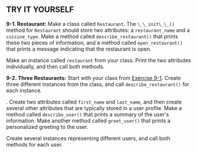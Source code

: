 
TRY IT YOURSELF
---------------

<a id="#ch9exe1"></a>**9-1. Restaurant:** Make a class called
`Restaurant`. The `\_\_init\_\_()` method for
`Restaurant` should store two attributes: a
`restaurant_name` and a `cuisine_type`. Make a
method called `describe_restaurant()` that prints these two
pieces of information, and a method called `open_restaurant()`
that prints a message indicating that the restaurant is open.

Make an instance called `restaurant` from your class. Print
the two attributes individually, and then call both methods.

<a id="#ch9exe2"></a>**9-2. Three Restaurants:** Start with your class from
[Exercise 9-1](#ch9exe1). Create three different instances from the
class, and call `describe_restaurant()` for each instance.

<a id="#ch9exe3}**9-3. Users:** Make a class called [User]{.literal"></a>. Create
two attributes called `first_name` and `last_name`,
and then create several other attributes that are typically stored in a
user profile. Make a method called `describe_user()` that
prints a summary of the user's information. Make another method called
`greet_user()` that prints a personalized greeting to the
user.

Create several instances representing different users, and call both
methods for each user.
